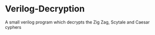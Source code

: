 # Verilog-Decryption
A small verilog program which decrypts the Zig Zag, Scytale and Caesar cyphers
